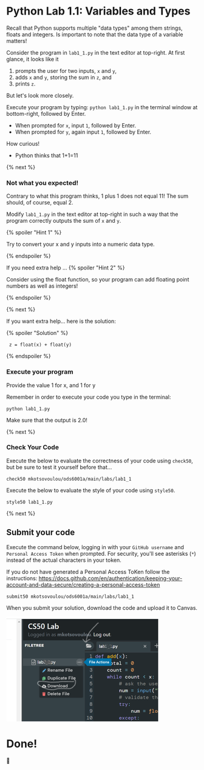 # Python Lab 1.1: Variables and Types

Recall that Python supports multiple "data types" among them strings, floats and integers. Is important to note that the data type of a variable matters!

Consider the program in `lab1_1.py` in the text editor at top-right. At first glance, it looks like it

1. prompts the user for two inputs, `x` and `y`,
2. adds `x` and `y`, storing the sum in `z`, and
3. prints `z`.

But let's look more closely.

Execute your program by typing: `python lab1_1.py` in the terminal window at bottom-right, followed by Enter. 
- When prompted for `x`, input `1`, followed by Enter. 
- When prompted for `y`, again input `1`, followed by Enter.

How curious!
- Python thinks that 1+1=11


{% next %}

### Not what you expected!
Contrary to what this program thinks, 1 plus 1 does not equal 11! The sum should, of course, equal 2.

Modify `lab1_1.py` in the text editor at top-right in such a way that the program correctly outputs the sum of `x` and `y`.

{% spoiler "Hint 1" %}

Try to convert your x and y inputs into a numeric data type.

{% endspoiler %}

If you need extra help ...
{% spoiler "Hint 2" %}

  Consider using the float function, so your program can add floating point numbers as well as integers!

{% endspoiler %}

{% next %}

If you want extra help... here is the solution:

{% spoiler "Solution" %}
 ```
  z = float(x) + float(y)
 ```
{% endspoiler %}

### Execute your program 

Provide the value 1 for x, and 1 for y

Remember in order to execute your code you type in the terminal:
```
python lab1_1.py
```
Make sure that the output is 2.0!

{% next %}

### Check Your Code

Execute the below to evaluate the correctness of your code using `check50`, but be sure to test it yourself before that...

```
check50 mkotsovoulou/ods6001a/main/labs/lab1_1
```

Execute the below to evaluate the style of your code using `style50`.

```
style50 lab1_1.py
```

{% next %}

## Submit your code

Execute the command below, logging in with your `GitHub username` and `Personal Access Token` when prompted. For security, you'll see asterisks (`*`) instead of the actual characters in your token. 

If you do not have generated a Personal Access ToKen follow the instructions: 
https://docs.github.com/en/authentication/keeping-your-account-and-data-secure/creating-a-personal-access-token

```
submit50 mkotsovoulou/ods6001a/main/labs/lab1_1
```

When you submit your solution, download the code and upload it to Canvas.

![Image of download](download.png)


# Done!
:tada: